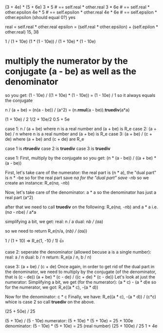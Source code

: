 (3 + 4e) * (5 + 6e)
3 * 5 # == self.real * other.real
3 * 6e # == self.real * other.epsilon
4e * 5 # == self.epsilon * other.real
4e * 6e # == self.epsilon * other.epsilon (should equal 0?) yes

real = self.real * other.real
epsilon = (self.real * other.epsilon) + (self.epilon * other.real)
15, 38

1 / (1 + 10e)
(1 * (1 - 10e)) / (1 + 10e) * (1 - 10e)

# multiply the numerator by the conjugate (a - be) as well as the denominator
so you get:
(1 - 10e) / ((1 + 10e) * (1 - 10e)) =
(1 - 10e) / 1
so it always equals the conjugate


n / (a + be) =
(n(a - be)) / (a^2) =
(n.__rmul__(a - be)).__truediv__(a*a)











(1 + 10e) / 2
1/2 + 10e/2 
0.5 + 5e











case 1: n / (a + be) where n is a real number and (a + be) is R_e
case 2: (a + be) / n where n is a real number and (a + be) is R_e
case 3: (a + be) / (c + de) where (a + be) and (c + de) are R_e

case 1 is __rtruediv__
case 2 is __truediv__
case 3 is __truediv__

case 1:
First, multiply by the conjugate so you get:
(n * (a - be)) / ((a + be) * (a - be))

First, let's take care of the numerator:
the real part is (n * a), the "dual part" is n * -be
so for the real part save  n*a
for the "dual part" save   -n*b
so we create an instance: R_e(n*a, -n*b)

Now, let's take care of the denominator:
a * a 
so the denominator has just a real part (a^2)

after that we need to call __truediv__ on the following:
R_e(n*a, -n*b) and a * a
i.e. (n*a - n*be) / a*a

simplifying  a bit, we get:
real: n / a
dual: n*b / (a*a)

so we need to return R_e(n/a, (n*b) / (a*a))

1 / (1 + 10)
=>
R_e(1, -10 / 1)
👍

case 2:
seperate the denominator (allowed becuse a is a single number):
real: a / n
dual: b / n
return:
R_e(a / n, b / n)

case 3:
(a + be) / (c + de)
Once again, in order to get rid of the dual part in the denominator,
we need to multiply by the conjugate (of the denominator, that is (c - de))
(a + be) * (c - de) / ((c + de) * (c - de))
Let's look at just the numerator:
Simplifying a bit, we get (for the numerator):
(a * c) - (a * d)e
so for the numerator, we got:
R_e((a * c), -(a * d))

Now for the denominator:
c * c
Finally, we have:
R_e((a * c), -(a * d)) / (c*c)
whice is case 2 so call __truediv__ on the above.

(25 + 50e) / 25

(5 + 10e) / (5 - 10e)
numerator: (5 + 10e) * (5 + 10e) = 25 + 100e
denominator: (5 - 10e) * (5 + 10e) = 25 (real number)
(25 + 100e) / 25
1 + 4e